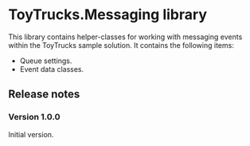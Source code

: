 # ToyTrucks.Messaging library
This library contains helper-classes for working with messaging events within the ToyTrucks sample solution. It contains the following items:

- Queue settings.
- Event data classes.

## Release notes

### Version 1.0.0
Initial version. 